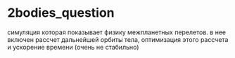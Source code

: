 # 2bodies_question

симуляция которая показывает физику межпланетных перелетов. в нее включен рассчет дальнейшей орбиты тела, оптимизация этого рассчета и ускорение времени (очень не стабильно)
